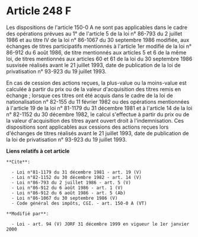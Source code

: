 # Article 248 F

Les dispositions de l'article 150-0 A ne sont pas applicables dans le cadre des opérations prévues au 1° de l'article 5 de la
loi n° 86-793 du 2 juillet 1986 et au titre IV de la loi n° 86-1067 du 30 septembre 1986 modifiée, aux échanges de titres
participatifs mentionnés à l'article 1er modifié de la loi n° 86-912 du 6 août 1986, de titre mentionnés aux articles 5 et 6
de la même loi, de titres mentionnés aux articles 60 et 61 de la loi du 30 septembre 1986 susvisée réalisés avant le 21
juillet 1993, date de publication de la loi de privatisation n° 93-923 du 19 juillet 1993. 

En cas de cession des actions reçues, la plus-value ou la moins-value est calculée à partir du prix ou de la valeur
d'acquisition des titres remis en échange ; lorsque ces titres ont été acquis dans le cadre de la loi de nationalisation n°
82-155 du 11 février 1982 ou des opérations mentionnées à l'article 19 de la loi n° 81-1179 du 31 décembre 1981 et à
l'article 14 de la loi n° 82-1152 du 30 décembre 1982, le calcul s'effectue à partir du prix ou de la valeur d'acquisition
des titres ayant ouvert droit à l'indemnisation. Ces dispositions sont applicables aux cessions des actions reçues lors
d'échanges de titres réalisés avant le 21 juillet 1993, date de publication de la loi de privatisation n° 93-923 du 19
juillet 1993.

**Liens relatifs à cet article**

	**Cite**:

	  - Loi n°81-1179 du 31 décembre 1981 - art. 19 (V)
	  - Loi n°82-1152 du 30 décembre 1982 - art. 14 (V)
	  - Loi n°86-793 du 2 juillet 1986 - art. 5 (V)
	  - Loi n°86-912 du 6 août 1986 - art. 1 (V)
	  - Loi n°86-912 du 6 août 1986 - art. 5 (Ab)
	  - Loi n°86-1067 du 30 septembre 1986 (V)
	  - Code général des impôts, CGI. - art. 150-0 A (VT)

	**Modifié par**:

	  - Loi - art. 94 (V) JORF 31 décembre 1999 en vigueur le 1er janvier 2000
